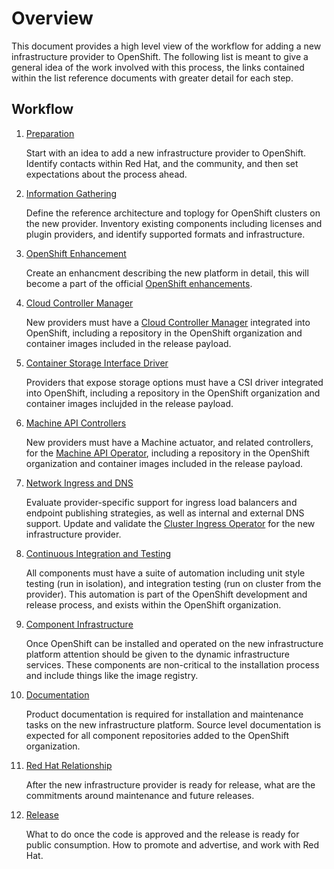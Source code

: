 # Overview

This document provides a high level view of the workflow for adding a new
infrastructure provider to OpenShift. The following list is meant to give
a general idea of the work involved with this process, the links contained
within the list reference documents with greater detail for each step.

## Workflow

1. [Preparation](/preparation)

    Start with an idea to add a new infrastructure provider to OpenShift.
    Identify contacts within Red Hat, and the community, and then set
    expectations about the process ahead.

1. [Information Gathering](/information-gathering)

    Define the reference architecture and toplogy for OpenShift clusters
    on the new provider. Inventory existing components including licenses
    and plugin providers, and identify supported formats and infrastructure.

1. [OpenShift Enhancement](/openshift-enhancement)

    Create an enhancment describing the new platform in detail, this will
    become a part of the official
    [OpenShift enhancements](https://github.com/openshift/enhancements).

1. [Cloud Controller Manager](/cloud-controller-manager)

    New providers must have a
    [Cloud Controller Manager](https://kubernetes.io/docs/concepts/architecture/cloud-controller/)
    integrated into OpenShift, including a repository in the OpenShift
    organization and container images included in the release payload.

1. [Container Storage Interface Driver](/container-storage-interface-driver)

    Providers that expose storage options must have a CSI driver integrated into
    OpenShift, including a repository in the OpenShift organization and container
    images inclujded in the release payload.

1. [Machine API Controllers](/machine-api-controllers)

    New providers must have a Machine actuator, and related controllers, for
    the [Machine API Operator](https://github.com/openshift/machine-api-operator),
    including a repository in the OpenShift organization and container images
    included in the release payload.

1. [Network Ingress and DNS](/network-ingress-dns)

    Evaluate provider-specific support for ingress load balancers and endpoint
    publishing strategies, as well as internal and external DNS support.
    Update and validate the
    [Cluster Ingress Operator](https://github.com/openshift/cluster-ingress-operator)
    for the new infrastructure provider.

1. [Continuous Integration and Testing](/continuous-integration-and-testing)

    All components must have a suite of automation including unit style testing
    (run in isolation), and integration testing (run on cluster from the
    provider). This automation is part of the OpenShift development and release
    process, and exists within the OpenShift organization.

1. [Component Infrastructure](/component-infrastructure)

    Once OpenShift can be installed and operated on the new infrastructure
    platform attention should be given to the dynamic infrastructure services.
    These components are non-critical to the installation process and include
    things like the image registry.

1. [Documentation](/documentation)

    Product documentation is required for installation and maintenance tasks
    on the new infrastructure platform. Source level documentation is expected
    for all component repositories added to the OpenShift organization.

1. [Red Hat Relationship](/red-hat-relationship)

    After the new infrastructure provider is ready for release, what are the
    commitments around maintenance and future releases.

1. [Release](/release)

    What to do once the code is approved and the release is ready for public
    consumption. How to promote and advertise, and work with Red Hat.

